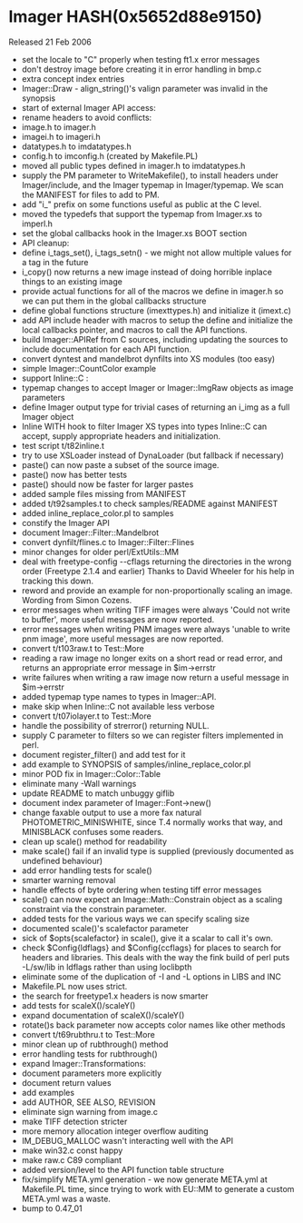 # Imager HASH(0x5652d88e9150)

Released 21 Feb 2006

- set the locale to "C" properly when testing ft1.x error messages
- don't destroy image before creating it in error handling in bmp.c
- extra concept index entries
- Imager::Draw - align_string()'s valign parameter was invalid in the   synopsis
- start of external Imager API access:
- rename headers to avoid conflicts:
- image.h to imager.h
- imagei.h to imageri.h
- datatypes.h to imdatatypes.h
- config.h to imconfig.h (created by Makefile.PL)
- moved all public types defined in imager.h to imdatatypes.h
- supply the PM parameter to WriteMakefile(), to install headers   under Imager/include, and the Imager typemap in Imager/typemap.  We scan the MANIFEST for files to add to PM.
- add "i_" prefix on some functions useful as public at the C level.
- moved the typedefs that support the typemap from Imager.xs to   imperl.h
- set the global callbacks hook in the Imager.xs BOOT section
- API cleanup:
- define i_tags_set(), i_tags_setn() - we might not allow multiple   values for a tag in the future
- i_copy() now returns a new image instead of doing horrible inplace  things to an existing image
- provide actual functions for all of the macros we define in imager.h  so we can put them in the global callbacks structure
- define global functions structure (imexttypes.h)  and initialize it (imext.c)
- add API include header with macros to setup the define and  initialize the local callbacks pointer, and macros to call the API  functions.
- build Imager::APIRef from C sources, including updating the sources  to include documentation for each API function.
- convert dyntest and mandelbrot dynfilts into XS modules (too easy)
- simple Imager::CountColor example
- support Inline::C :
- typemap changes to accept Imager or Imager::ImgRaw objects as   image parameters
- define Imager output type for trivial cases of returning an i_img as  a full Imager object
- Inline WITH hook to filter Imager XS types into types Inline::C can  accept, supply appropriate headers and initialization.
- test script t/t82inline.t
- try to use XSLoader instead of DynaLoader (but fallback if necessary)
- paste() can now paste a subset of the source image.
- paste() now has better tests
- paste() should now be faster for larger pastes
- added sample files missing from MANIFEST
- added t/t92samples.t to check samples/README against MANIFEST
- added inline_replace_color.pl to samples
- constify the Imager API
- document Imager::Filter::Mandelbrot
- convert dynfilt/flines.c to Imager::Filter::Flines
- minor changes for older perl/ExtUtils::MM
- deal with freetype-config --cflags returning the directories  in the wrong order (Freetype 2.1.4 and earlier)  Thanks to David Wheeler for his help in tracking this down.
- reword and provide an example for non-proportionally scaling an  image.  Wording from Simon Cozens.
- error messages when writing TIFF images were always   'Could not write to buffer', more useful messages are now reported.
- error messages when writing PNM images were always  'unable to write pnm image', more useful messages are now reported.
- convert t/t103raw.t to Test::More
- reading a raw image no longer exits on a short read or read error,  and returns an appropriate error message in $im->errstr
- write failures when writing a raw image now return a useful  message in $im->errstr
- added typemap type names to types in Imager::API.
- make skip when Inline::C not available less verbose
- convert t/t07iolayer.t to Test::More
- handle the possibility of strerror() returning NULL.
- supply C<imager> parameter to filters so we can register filters  implemented in perl.
- document register_filter() and add test for it
- add example to SYNOPSIS of samples/inline_replace_color.pl
- minor POD fix in Imager::Color::Table
- eliminate many -Wall warnings
- update README to match unbuggy giflib
- document index parameter of Imager::Font->new()
- change faxable output to use a more fax natural PHOTOMETRIC_MINISWHITE,   since T.4 normally works that way, and MINISBLACK confuses some readers.
- clean up scale() method for readability
- make scale() fail if an invalid type is supplied (previously  documented as undefined behaviour)
- add error handling tests for scale()
- smarter warning removal
- handle effects of byte ordering when testing tiff error messages
- scale() can now expect an Image::Math::Constrain object as a scaling  constraint via the constrain parameter.
- added tests for the various ways we can specify scaling size
- documented scale()'s scalefactor parameter
- sick of $opts{scalefactor} in scale(), give it a scalar to call it's  own.
- check $Config{ldflags} and $Config{ccflags} for places to search for  headers and libraries.  This deals with the way the fink build of perl  puts -L/sw/lib in ldflags rather than using loclibpth
- eliminate some of the duplication of -I and -L options in LIBS and INC
- Makefile.PL now uses strict.
- the search for freetype1.x headers is now smarter
- add tests for scaleX()/scaleY()
- expand documentation of scaleX()/scaleY()
- rotate()s back parameter now accepts color names like other methods
- convert t/t69rubthru.t to Test::More
- minor clean up of rubthrough() method
- error handling tests for rubthrough()
- expand Imager::Transformations:
- document parameters more explicitly
- document return values
- add examples
- add AUTHOR, SEE ALSO, REVISION
- eliminate sign warning from image.c
- make TIFF detection stricter
- more memory allocation integer overflow auditing
- IM_DEBUG_MALLOC wasn't interacting well with the API
- make win32.c const happy
- make raw.c C89 compliant
- added version/level to the API function table structure
- fix/simplify META.yml generation - we now generate META.yml at  Makefile.PL time, since trying to work with EU::MM to generate a   custom META.yml was a waste.
- bump to 0.47_01